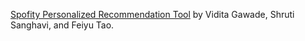 [Spofity Personalized Recommendation Tool](https://github.com/ft99/ORIE4741) by Vidita Gawade, Shruti Sanghavi, and Feiyu Tao.
